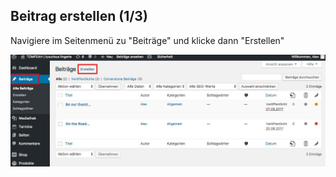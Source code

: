 ## Beitrag erstellen (1/3)

Navigiere im Seitenmenü zu "Beiträge" und klicke dann "Erstellen"

![image](./assets/create.jpg)
